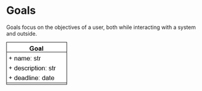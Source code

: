 # Goals

Goals focus on the objectives of a user, both while interacting with a system and outside.

![Goals](goals.png)
